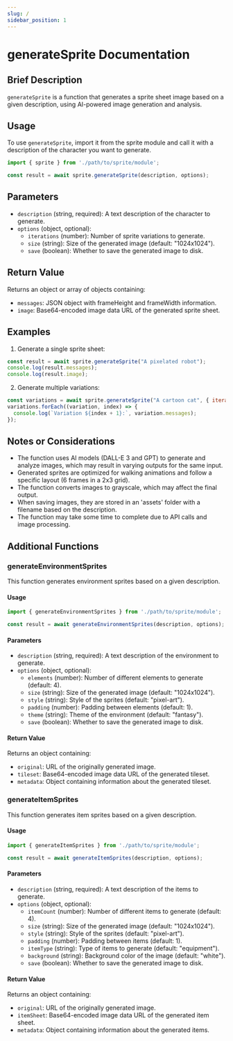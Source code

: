 ```yaml
---
slug: /
sidebar_position: 1
---
```


# generateSprite Documentation

## Brief Description
`generateSprite` is a function that generates a sprite sheet image based on a given description, using AI-powered image generation and analysis.

## Usage
To use `generateSprite`, import it from the sprite module and call it with a description of the character you want to generate.

```javascript
import { sprite } from './path/to/sprite/module';

const result = await sprite.generateSprite(description, options);
```

## Parameters
- `description` (string, required): A text description of the character to generate.
- `options` (object, optional):
  - `iterations` (number): Number of sprite variations to generate.
  - `size` (string): Size of the generated image (default: "1024x1024").
  - `save` (boolean): Whether to save the generated image to disk.

## Return Value
Returns an object or array of objects containing:
- `messages`: JSON object with frameHeight and frameWidth information.
- `image`: Base64-encoded image data URL of the generated sprite sheet.

## Examples

1. Generate a single sprite sheet:
```javascript
const result = await sprite.generateSprite("A pixelated robot");
console.log(result.messages);
console.log(result.image);
```

2. Generate multiple variations:
```javascript
const variations = await sprite.generateSprite("A cartoon cat", { iterations: 3 });
variations.forEach((variation, index) => {
  console.log(`Variation ${index + 1}:`, variation.messages);
});
```

## Notes or Considerations
- The function uses AI models (DALL-E 3 and GPT) to generate and analyze images, which may result in varying outputs for the same input.
- Generated sprites are optimized for walking animations and follow a specific layout (6 frames in a 2x3 grid).
- The function converts images to grayscale, which may affect the final output.
- When saving images, they are stored in an 'assets' folder with a filename based on the description.
- The function may take some time to complete due to API calls and image processing.

## Additional Functions

### generateEnvironmentSprites

This function generates environment sprites based on a given description.

#### Usage

```javascript
import { generateEnvironmentSprites } from './path/to/sprite/module';

const result = await generateEnvironmentSprites(description, options);
```

#### Parameters
- `description` (string, required): A text description of the environment to generate.
- `options` (object, optional):
  - `elements` (number): Number of different elements to generate (default: 4).
  - `size` (string): Size of the generated image (default: "1024x1024").
  - `style` (string): Style of the sprites (default: "pixel-art").
  - `padding` (number): Padding between elements (default: 1).
  - `theme` (string): Theme of the environment (default: "fantasy").
  - `save` (boolean): Whether to save the generated image to disk.

#### Return Value
Returns an object containing:
- `original`: URL of the originally generated image.
- `tileset`: Base64-encoded image data URL of the generated tileset.
- `metadata`: Object containing information about the generated tileset.

### generateItemSprites

This function generates item sprites based on a given description.

#### Usage

```javascript
import { generateItemSprites } from './path/to/sprite/module';

const result = await generateItemSprites(description, options);
```

#### Parameters
- `description` (string, required): A text description of the items to generate.
- `options` (object, optional):
  - `itemCount` (number): Number of different items to generate (default: 4).
  - `size` (string): Size of the generated image (default: "1024x1024").
  - `style` (string): Style of the sprites (default: "pixel-art").
  - `padding` (number): Padding between items (default: 1).
  - `itemType` (string): Type of items to generate (default: "equipment").
  - `background` (string): Background color of the image (default: "white").
  - `save` (boolean): Whether to save the generated image to disk.

#### Return Value
Returns an object containing:
- `original`: URL of the originally generated image.
- `itemSheet`: Base64-encoded image data URL of the generated item sheet.
- `metadata`: Object containing information about the generated items.

